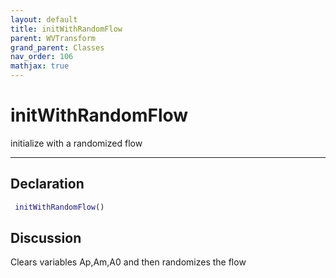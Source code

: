 ```yaml
---
layout: default
title: initWithRandomFlow
parent: WVTransform
grand_parent: Classes
nav_order: 106
mathjax: true
---
```


#  initWithRandomFlow

initialize with a randomized flow


---

## Declaration
```matlab
 initWithRandomFlow()
```
## Discussion

  Clears variables Ap,Am,A0 and then randomizes the flow
    

